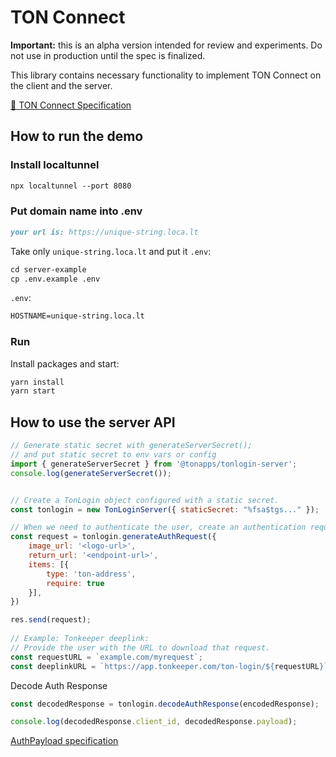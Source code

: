 # TON Connect

**Important:** this is an alpha version intended for review and experiments. Do not use in production until the spec is finalized.

This library contains necessary functionality to implement TON Connect on the client and the server.

[📄 TON Connect Specification](TonConnectSpecification.md)

## How to run the demo

### Install localtunnel

```md
npx localtunnel --port 8080
```

### Put domain name into .env

```md
your url is: https://unique-string.loca.lt
```

Take only `unique-string.loca.lt` and put it `.env`:

```md
cd server-example
cp .env.example .env
```

`.env`:

```md
HOSTNAME=unique-string.loca.lt
```

### Run

Install packages and start:

```md
yarn install
yarn start
```

## How to use the server API

```js
// Generate static secret with generateServerSecret();
// and put static secret to env vars or config
import { generateServerSecret } from '@tonapps/tonlogin-server';
console.log(generateServerSecret());


// Create a TonLogin object configured with a static secret.
const tonlogin = new TonLoginServer({ staticSecret: "%fsa$tgs..." });

// When we need to authenticate the user, create an authentication request:
const request = tonlogin.generateAuthRequest({
    image_url: '<logo-url>',
    return_url: '<endpoint-url>',
    items: [{
        type: 'ton-address', 
        require: true
    }],
})

res.send(request);
 
// Example: Tonkeeper deeplink:
// Provide the user with the URL to download that request.
const requestURL = `example.com/myrequest`;
const deeplinkURL = `https://app.tonkeeper.com/ton-login/${requestURL}`;
```

Decode Auth Response

```js
const decodedResponse = tonlogin.decodeAuthResponse(encodedResponse);

console.log(decodedResponse.client_id, decodedResponse.payload);
```

[AuthPayload specification](TonConnectSpecification.md#auth-payload)






